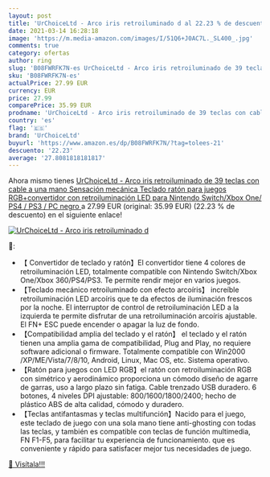 ```yaml
---
layout: post
title: 'UrChoiceLtd - Arco iris retroiluminado d al 22.23 % de descuento'
date: 2021-03-14 16:28:18
image: 'https://m.media-amazon.com/images/I/51Q6+J0AC7L._SL400_.jpg'
comments: true
category: ofertas
author: ring
slug: 'B08FWRFK7N-es UrChoiceLtd - Arco iris retroiluminado de 39 teclas con...'
sku: 'B08FWRFK7N-es'
actualPrice: 27.99 EUR
currency: EUR
price: 27.99
comparePrice: 35.99 EUR
prodname: 'UrChoiceLtd - Arco iris retroiluminado de 39 teclas con cable a una mano Sensación mecánica Teclado  ratón para juegos RGB+convertidor con retroiluminación LED para Nintendo Switch/Xbox One/ PS4 / PS3 / PC  negro '
country: 'es'
flag: '🇪🇸'
brand: 'UrChoiceLtd'
buyurl: 'https://www.amazon.es/dp/B08FWRFK7N/?tag=tolees-21'
descuento: '22.23'
average: '27.8081818181817'
---
```


Ahora mismo tienes [UrChoiceLtd - Arco iris retroiluminado de 39 teclas con cable a una mano Sensación mecánica Teclado  ratón para juegos RGB+convertidor con retroiluminación LED para Nintendo Switch/Xbox One/ PS4 / PS3 / PC  negro ](https://www.amazon.es/dp/B08FWRFK7N/?tag=tolees-21) a 27.99 EUR (original: 35.99 EUR) (22.23 %  de descuento) en el siguiente enlace!

[![UrChoiceLtd - Arco iris retroiluminado d](https://m.media-amazon.com/images/I/51Q6+J0AC7L._SL400_.jpg)](https://www.amazon.es/dp/B08FWRFK7N/?tag=tolees-21)

🔎:

- 【 Convertidor de teclado y ratón】El convertidor tiene 4 colores de retroiluminación LED, totalmente compatible con Nintendo Switch/Xbox One/Xbox 360/PS4/PS3. Te permite rendir mejor en varios juegos.
- 【Teclado mecánico retroiluminado con efecto arcoíris】 increíble retroiluminación LED arcoíris que te da efectos de iluminación frescos por la noche. El interruptor de control de retroiluminación LED a la izquierda te permite disfrutar de una retroiluminación arcoíris ajustable. El FN+ ESC puede encender o apagar la luz de fondo.
- 【Compatibilidad amplia del teclado y el ratón】 el teclado y el ratón tienen una amplia gama de compatibilidad, Plug and Play, no requiere software adicional o firmware. Totalmente compatible con Win2000 /XP/ME/Vista/7/8/10, Android, Linux, Mac OS, etc. Sistema operativo.
- 【Ratón para juegos con LED RGB】el ratón con retroiluminación RGB con simétrico y aerodinámico proporciona un cómodo diseño de agarre de garras, uso a largo plazo sin fatiga. Cable trenzado USB duradero. 6 botones, 4 niveles DPI ajustable: 800/1600/1800/2400; hecho de plástico ABS de alta calidad, cómodo y duradero.
- 【Teclas antifantasmas y teclas multifunción】Nacido para el juego, este teclado de juego con una sola mano tiene anti-ghosting con todas las teclas, y también es compatible con teclas de función multimedia, FN F1-F5, para facilitar tu experiencia de funcionamiento. que es conveniente y rápido para satisfacer mejor tus necesidades de juego.

[🛒 Visítala!!!](https://www.amazon.es/dp/B08FWRFK7N/?tag=tolees-21)
